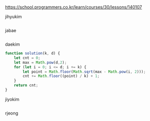 https://school.programmers.co.kr/learn/courses/30/lessons/140107

jihyukim
```js
```

jabae
```js
```

daekim
```js
function solution(k, d) {
    let cnt = 0;
    let max = Math.pow(d,2);
    for (let i = 0; i <= d; i += k) {
        let point = Math.floor(Math.sqrt(max - Math.pow(i, 2)));
        cnt += Math.floor((point) / k) + 1;
    }
    return cnt;  
}
```

jiyokim
```js
```

rjeong
```js
```
